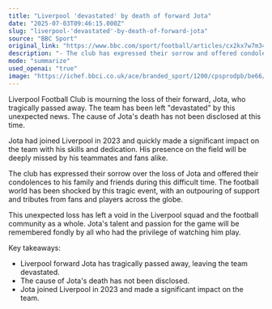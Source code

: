 ```yaml
---
title: "Liverpool 'devastated' by death of forward Jota"
date: "2025-07-03T09:46:15.000Z"
slug: "liverpool-'devastated'-by-death-of-forward-jota"
source: "BBC Sport"
original_link: "https://www.bbc.com/sport/football/articles/cx2kx7w7m34o"
description: "- The club has expressed their sorrow and offered condolences to Jota's family and friends. - The football world has been shocked by Jota's death, with an outpouring of support and tributes from fans and players. - Jota's talent and passion for the game will be remembered fondly by all who had the privilege of watching him play."
mode: "summarize"
used_openai: "true"
image: "https://ichef.bbci.co.uk/ace/branded_sport/1200/cpsprodpb/be66/live/2dfaa390-57f5-11f0-af2c-57583d7de77b.jpg"
---
```


Liverpool Football Club is mourning the loss of their forward, Jota, who tragically passed away. The team has been left "devastated" by this unexpected news. The cause of Jota's death has not been disclosed at this time.

Jota had joined Liverpool in 2023 and quickly made a significant impact on the team with his skills and dedication. His presence on the field will be deeply missed by his teammates and fans alike.

The club has expressed their sorrow over the loss of Jota and offered their condolences to his family and friends during this difficult time. The football world has been shocked by this tragic event, with an outpouring of support and tributes from fans and players across the globe.

This unexpected loss has left a void in the Liverpool squad and the football community as a whole. Jota's talent and passion for the game will be remembered fondly by all who had the privilege of watching him play.

Key takeaways:
- Liverpool forward Jota has tragically passed away, leaving the team devastated.
- The cause of Jota's death has not been disclosed.
- Jota joined Liverpool in 2023 and made a significant impact on the team.